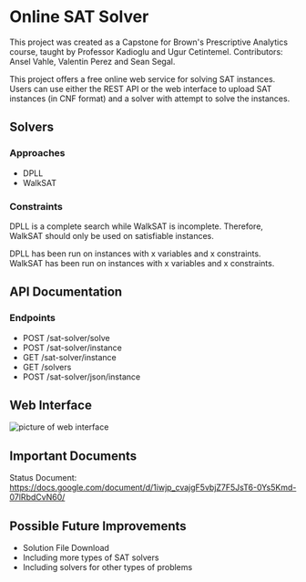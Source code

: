 # Online SAT Solver

This project was created as a Capstone for Brown's Prescriptive Analytics course, taught by Professor Kadioglu and Ugur Cetintemel.
Contributors: Ansel Vahle, Valentin Perez and Sean Segal.

This project offers a free online web service for solving SAT instances. Users can use either the REST API or the web interface to upload
SAT instances (in CNF format) and a solver with attempt to solve the instances.

## Solvers

### Approaches
* DPLL
* WalkSAT

### Constraints
DPLL is a complete search while WalkSAT is incomplete. Therefore, WalkSAT should
only be used on satisfiable instances.

<!-- TODO: Real numbers here -->
DPLL has been run on instances with x variables and x constraints.
WalkSAT has been run on instances with x variables and x constraints. 

## API Documentation

### Endpoints
* POST /sat-solver/solve 
* POST /sat-solver/instance
* GET /sat-solver/instance
* GET /solvers
* POST /sat-solver/json/instance

## Web Interface
![picture of web interface](https://i.imgur.com/AhrrMCL.png)


## Important Documents
Status Document: https://docs.google.com/document/d/1iwjp_cvajgF5vbjZ7F5JsT6-0Ys5Kmd-07lRbdCvN60/

## Possible Future Improvements
* Solution File Download
* Including more types of SAT solvers 
* Including solvers for other types of problems
